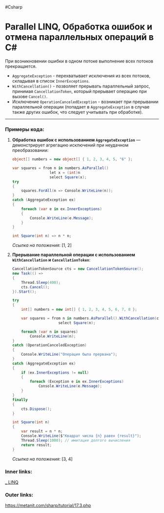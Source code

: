 #Csharp 

# Parallel LINQ, Обработка ошибок и отмена параллельных операций в C#

При возникновении ошибки в одном потоке выполнение всех потоков прекращается.
- `AggregateException` - перехватывает исключения из всех потоков, складывая в список  `InnerExceptions`.
- `WithCancellation()` - позволяет прерывать параллельный запрос, принимая `CancellationToken`, который прерывает операцию при вызове `Cancel()`.
- Исключение `OperationCanceledException` - возникает при прерывании параллельной операции (попадает в `AggregateException` в случае также других ошибок, что следует учитывать при обработке).

---

### Примеры кода:

1. **Обработка ошибок с использованием `AggregateException`** — демонстрирует агрегацию исключений при неудачном преобразовании:
    ```csharp
    object[] numbers = new object[] { 1, 2, 3, 4, 5, "6" };

    var squares = from n in numbers.AsParallel()
                     let x = (int)n
                     select Square(x);
    try
    {
        squares.ForAll(n => Console.WriteLine(n));
    }
    catch (AggregateException ex)
    {
        foreach (var e in ex.InnerExceptions)
        {
            Console.WriteLine(e.Message);
        }
    }

    int Square(int n) => n * n;
    ```
   *Ссылка на положения*: [1, 2]

2. **Прерывание параллельной операции с использованием `WithCancellation` и `CancellationToken`**:
    ```csharp
    CancellationTokenSource cts = new CancellationTokenSource();
    new Task(() =>
    {
        Thread.Sleep(400);
        cts.Cancel();
    }).Start();

    try
    {
        int[] numbers = new int[] { 1, 2, 3, 4, 5, 6, 7, 8 };

        var squares = from n in numbers.AsParallel().WithCancellation(cts.Token)
                         select Square(n);

        foreach (var n in squares)
            Console.WriteLine(n);
    }
    catch (OperationCanceledException)
    {
        Console.WriteLine("Операция была прервана");
    }
    catch (AggregateException ex)
    {
        if (ex.InnerExceptions != null)
        {
            foreach (Exception e in ex.InnerExceptions)
                Console.WriteLine(e.Message);
        }
    }
    finally
    {
        cts.Dispose();
    }

    int Square(int n)
    {
        var result = n * n;
        Console.WriteLine($"Квадрат числа {n} равен {result}");
        Thread.Sleep(1000); // имитация долгого вычисления
        return result;
    }
    ```
   *Ссылка на положения*: [3, 4]

### Inner links:
[_ LINQ](1.%20Languages/C-sharp/Базы%20данных/LINQ/_%20LINQ.md)

### Outer links:
https://metanit.com/sharp/tutorial/17.3.php